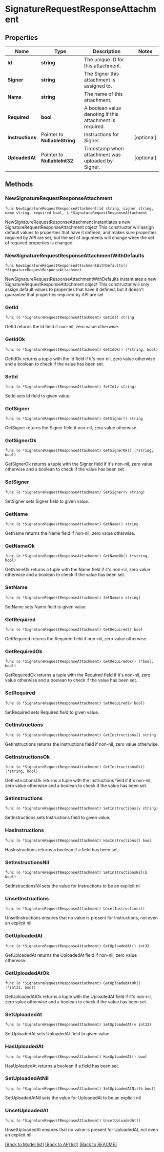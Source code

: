 # SignatureRequestResponseAttachment

## Properties

Name | Type | Description | Notes
------------ | ------------- | ------------- | -------------
**Id** | **string** | The unique ID for this attachment. | 
**Signer** | **string** | The Signer this attachment is assigned to. | 
**Name** | **string** | The name of this attachment. | 
**Required** | **bool** | A boolean value denoting if this attachment is required. | 
**Instructions** | Pointer to **NullableString** | Instructions for Signer. | [optional] 
**UploadedAt** | Pointer to **NullableInt32** | Timestamp when attachment was uploaded by Signer. | [optional] 

## Methods

### NewSignatureRequestResponseAttachment

`func NewSignatureRequestResponseAttachment(id string, signer string, name string, required bool, ) *SignatureRequestResponseAttachment`

NewSignatureRequestResponseAttachment instantiates a new SignatureRequestResponseAttachment object
This constructor will assign default values to properties that have it defined,
and makes sure properties required by API are set, but the set of arguments
will change when the set of required properties is changed

### NewSignatureRequestResponseAttachmentWithDefaults

`func NewSignatureRequestResponseAttachmentWithDefaults() *SignatureRequestResponseAttachment`

NewSignatureRequestResponseAttachmentWithDefaults instantiates a new SignatureRequestResponseAttachment object
This constructor will only assign default values to properties that have it defined,
but it doesn't guarantee that properties required by API are set

### GetId

`func (o *SignatureRequestResponseAttachment) GetId() string`

GetId returns the Id field if non-nil, zero value otherwise.

### GetIdOk

`func (o *SignatureRequestResponseAttachment) GetIdOk() (*string, bool)`

GetIdOk returns a tuple with the Id field if it's non-nil, zero value otherwise
and a boolean to check if the value has been set.

### SetId

`func (o *SignatureRequestResponseAttachment) SetId(v string)`

SetId sets Id field to given value.


### GetSigner

`func (o *SignatureRequestResponseAttachment) GetSigner() string`

GetSigner returns the Signer field if non-nil, zero value otherwise.

### GetSignerOk

`func (o *SignatureRequestResponseAttachment) GetSignerOk() (*string, bool)`

GetSignerOk returns a tuple with the Signer field if it's non-nil, zero value otherwise
and a boolean to check if the value has been set.

### SetSigner

`func (o *SignatureRequestResponseAttachment) SetSigner(v string)`

SetSigner sets Signer field to given value.


### GetName

`func (o *SignatureRequestResponseAttachment) GetName() string`

GetName returns the Name field if non-nil, zero value otherwise.

### GetNameOk

`func (o *SignatureRequestResponseAttachment) GetNameOk() (*string, bool)`

GetNameOk returns a tuple with the Name field if it's non-nil, zero value otherwise
and a boolean to check if the value has been set.

### SetName

`func (o *SignatureRequestResponseAttachment) SetName(v string)`

SetName sets Name field to given value.


### GetRequired

`func (o *SignatureRequestResponseAttachment) GetRequired() bool`

GetRequired returns the Required field if non-nil, zero value otherwise.

### GetRequiredOk

`func (o *SignatureRequestResponseAttachment) GetRequiredOk() (*bool, bool)`

GetRequiredOk returns a tuple with the Required field if it's non-nil, zero value otherwise
and a boolean to check if the value has been set.

### SetRequired

`func (o *SignatureRequestResponseAttachment) SetRequired(v bool)`

SetRequired sets Required field to given value.


### GetInstructions

`func (o *SignatureRequestResponseAttachment) GetInstructions() string`

GetInstructions returns the Instructions field if non-nil, zero value otherwise.

### GetInstructionsOk

`func (o *SignatureRequestResponseAttachment) GetInstructionsOk() (*string, bool)`

GetInstructionsOk returns a tuple with the Instructions field if it's non-nil, zero value otherwise
and a boolean to check if the value has been set.

### SetInstructions

`func (o *SignatureRequestResponseAttachment) SetInstructions(v string)`

SetInstructions sets Instructions field to given value.

### HasInstructions

`func (o *SignatureRequestResponseAttachment) HasInstructions() bool`

HasInstructions returns a boolean if a field has been set.

### SetInstructionsNil

`func (o *SignatureRequestResponseAttachment) SetInstructionsNil(b bool)`

 SetInstructionsNil sets the value for Instructions to be an explicit nil

### UnsetInstructions
`func (o *SignatureRequestResponseAttachment) UnsetInstructions()`

UnsetInstructions ensures that no value is present for Instructions, not even an explicit nil
### GetUploadedAt

`func (o *SignatureRequestResponseAttachment) GetUploadedAt() int32`

GetUploadedAt returns the UploadedAt field if non-nil, zero value otherwise.

### GetUploadedAtOk

`func (o *SignatureRequestResponseAttachment) GetUploadedAtOk() (*int32, bool)`

GetUploadedAtOk returns a tuple with the UploadedAt field if it's non-nil, zero value otherwise
and a boolean to check if the value has been set.

### SetUploadedAt

`func (o *SignatureRequestResponseAttachment) SetUploadedAt(v int32)`

SetUploadedAt sets UploadedAt field to given value.

### HasUploadedAt

`func (o *SignatureRequestResponseAttachment) HasUploadedAt() bool`

HasUploadedAt returns a boolean if a field has been set.

### SetUploadedAtNil

`func (o *SignatureRequestResponseAttachment) SetUploadedAtNil(b bool)`

 SetUploadedAtNil sets the value for UploadedAt to be an explicit nil

### UnsetUploadedAt
`func (o *SignatureRequestResponseAttachment) UnsetUploadedAt()`

UnsetUploadedAt ensures that no value is present for UploadedAt, not even an explicit nil

[[Back to Model list]](../README.md#documentation-for-models) [[Back to API list]](../README.md#documentation-for-api-endpoints) [[Back to README]](../README.md)


